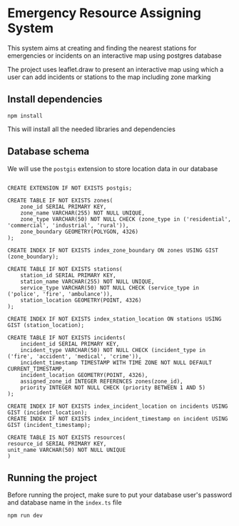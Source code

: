 # Emergency Resource Assigning System

This system aims at creating and finding the nearest stations for emergencies or incidents on an interactive map using postgres database

The project uses leaflet.draw to present an interactive map using which a user can add incidents or stations to the map including zone marking

## Install dependencies
```
npm install
```
This will install all the needed libraries and dependencies

## Database schema
We will use the `postgis` extension to store location data in our database

```

CREATE EXTENSION IF NOT EXISTS postgis;

CREATE TABLE IF NOT EXISTS zones(
	zone_id SERIAL PRIMARY KEY,
	zone_name VARCHAR(255) NOT NULL UNIQUE,
	zone_type VARCHAR(50) NOT NULL CHECK (zone_type in ('residential', 'commercial', 'industrial', 'rural')),
	zone_boundary GEOMETRY(POLYGON, 4326)
);

CREATE INDEX IF NOT EXISTS index_zone_boundary ON zones USING GIST (zone_boundary);

CREATE TABLE IF NOT EXISTS stations(
	station_id SERIAL PRIMARY KEY,
	station_name VARCHAR(255) NOT NULL UNIQUE,
	service_type VARCHAR(50) NOT NULL CHECK (service_type in ('police', 'fire', 'ambulance')),
	station_location GEOMETRY(POINT, 4326)
);

CREATE INDEX IF NOT EXISTS index_station_location ON stations USING GIST (station_location);

CREATE TABLE IF NOT EXISTS incidents(
	incident_id SERIAL PRIMARY KEY,
	incident_type VARCHAR(50) NOT NULL CHECK (incident_type in ('fire', 'accident', 'medical', 'crime')),
	incident_timestamp TIMESTAMP WITH TIME ZONE NOT NULL DEFAULT CURRENT_TIMESTAMP,
	incident_location GEOMETRY(POINT, 4326),
	assigned_zone_id INTEGER REFERENCES zones(zone_id),
	priority INTEGER NOT NULL CHECK (priority BETWEEN 1 AND 5)
);

CREATE INDEX IF NOT EXISTS index_incident_location on incidents USING GIST (incident_location);
CREATE INDEX IF NOT EXISTS index_incident_timestamp on incident USING GIST (incident_timestamp);

CREATE TABLE IS NOT EXISTS resources(
resource_id SERIAL PRIMARY KEY,
unit_name VARCHAR(50) NOT NULL UNIQUE
)

```

## Running the project
Before running the project, make sure to put your database user's password and database name in the `index.ts` file
```
npm run dev
```
